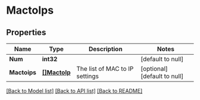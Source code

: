 # MactoIps

## Properties
Name | Type | Description | Notes
------------ | ------------- | ------------- | -------------
**Num** | **int32** |  | [default to null]
**Mactoips** | [**[]MactoIp**](MACToIP.md) | The list of MAC to IP settings | [optional] [default to null]

[[Back to Model list]](../README.md#documentation-for-models) [[Back to API list]](../README.md#documentation-for-api-endpoints) [[Back to README]](../README.md)

